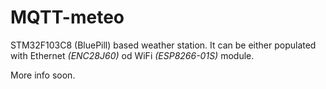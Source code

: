 # MQTT-meteo
STM32F103C8 (BluePill) based weather station. It can be either populated with Ethernet *(ENC28J60)* od WiFi *(ESP8266-01S)* module.

More info soon.
